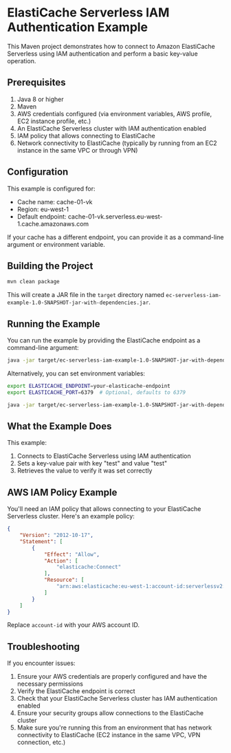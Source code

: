 # ElastiCache Serverless IAM Authentication Example

This Maven project demonstrates how to connect to Amazon ElastiCache Serverless using IAM authentication and perform a basic key-value operation.

## Prerequisites

1. Java 8 or higher
2. Maven
3. AWS credentials configured (via environment variables, AWS profile, EC2 instance profile, etc.)
4. An ElastiCache Serverless cluster with IAM authentication enabled
5. IAM policy that allows connecting to ElastiCache
6. Network connectivity to ElastiCache (typically by running from an EC2 instance in the same VPC or through VPN)

## Configuration

This example is configured for:
- Cache name: cache-01-vk
- Region: eu-west-1
- Default endpoint: cache-01-vk.serverless.eu-west-1.cache.amazonaws.com

If your cache has a different endpoint, you can provide it as a command-line argument or environment variable.

## Building the Project

```bash
mvn clean package
```

This will create a JAR file in the `target` directory named `ec-serverless-iam-example-1.0-SNAPSHOT-jar-with-dependencies.jar`.

## Running the Example

You can run the example by providing the ElastiCache endpoint as a command-line argument:

```bash
java -jar target/ec-serverless-iam-example-1.0-SNAPSHOT-jar-with-dependencies.jar <your-elasticache-endpoint> [port]
```

Alternatively, you can set environment variables:

```bash
export ELASTICACHE_ENDPOINT=your-elasticache-endpoint
export ELASTICACHE_PORT=6379  # Optional, defaults to 6379

java -jar target/ec-serverless-iam-example-1.0-SNAPSHOT-jar-with-dependencies.jar
```

## What the Example Does

This example:

1. Connects to ElastiCache Serverless using IAM authentication
2. Sets a key-value pair with key "test" and value "test"
3. Retrieves the value to verify it was set correctly

## AWS IAM Policy Example

You'll need an IAM policy that allows connecting to your ElastiCache Serverless cluster. Here's an example policy:

```json
{
    "Version": "2012-10-17",
    "Statement": [
        {
            "Effect": "Allow",
            "Action": [
                "elasticache:Connect"
            ],
            "Resource": [
                "arn:aws:elasticache:eu-west-1:account-id:serverlessv2:cache-01-vk"
            ]
        }
    ]
}
```

Replace `account-id` with your AWS account ID.

## Troubleshooting

If you encounter issues:

1. Ensure your AWS credentials are properly configured and have the necessary permissions
2. Verify the ElastiCache endpoint is correct
3. Check that your ElastiCache Serverless cluster has IAM authentication enabled
4. Ensure your security groups allow connections to the ElastiCache cluster
5. Make sure you're running this from an environment that has network connectivity to ElastiCache (EC2 instance in the same VPC, VPN connection, etc.) 